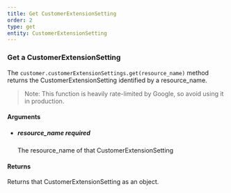 ```yaml
---
title: Get CustomerExtensionSetting 
order: 2
type: get
entity: CustomerExtensionSetting 
---
```


### Get a CustomerExtensionSetting 

The `customer.customerExtensionSettings.get(resource_name)` method returns the CustomerExtensionSetting identified by a resource_name. 

> Note: This function is heavily rate-limited by Google, so avoid using it in production.


#### Arguments

- ##### resource_name *required*
    The resource_name of that CustomerExtensionSetting


#### Returns

Returns that CustomerExtensionSetting as an object.
